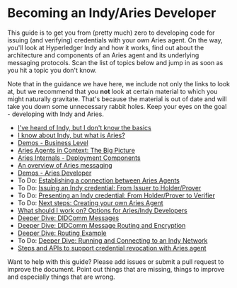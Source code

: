 # Becoming an Indy/Aries Developer

This guide is to get you from (pretty much) zero to developing code for issuing (and verifying) credentials with your own Aries agent. On the way, you'll look at Hyperledger Indy and how it works, find out about the architecture and components of an Aries agent and its underlying messaging protocols. Scan the list of topics below and jump in as soon as you hit a topic you don't know.

Note that in the guidance we have here, we include not only the links to look at, but we recommend that you **not** look at certain material to which you might naturally gravitate. That's because the material is out of date and will take you down some unnecessary rabbit holes. Keep your eyes on the goal - developing with Indy and Aries.

* [I've heard of Indy, but I don't know the basics](IndyBasics.md)
* [I know about Indy, but what is Aries?](AriesBasics.md)
* [Demos - Business Level](DecentralizedIdentityDemos.md)
* [Aries Agents in Context: The Big Picture](AriesBigPicture.md)
* [Aries Internals - Deployment Components](AriesAgentArchitecture.md)
* [An overview of Aries messaging](AriesMessaging.md)
* [Demos - Aries Developer](AriesDeveloperDemos.md)
* To Do: [Establishing a connection between Aries Agents](AgentConnections.md)
* To Do: [Issuing an Indy credential: From Issuer to Holder/Prover](IssuingIndyCredentials.md)
* To Do: [Presenting an Indy credential: From Holder/Prover to Verifier](PresentingIndyProofs.md)
* To Do: [Next steps: Creating your own Aries Agent](YourOwnAriesAgent.md)
* [What should I work on? Options for Aries/Indy Developers](IndyAriesDevOptions.md)
* [Deeper Dive: DIDComm Messages](DIDcommMsgs.md)
* [Deeper Dive: DIDComm Message Routing and Encryption](RoutingEncryption.md)
* [Deeper Dive: Routing Example](AriesRoutingExample.md)
* To Do: [Deeper Dive: Running and Connecting to an Indy Network](ConnectIndyNetwork.md)
* [Steps and APIs to support credential revocation with Aries agent](CredentialRevocation.md)

Want to help with this guide? Please add issues or submit a pull request to improve the document. Point out things that are missing, things to improve and especially things that are wrong.
